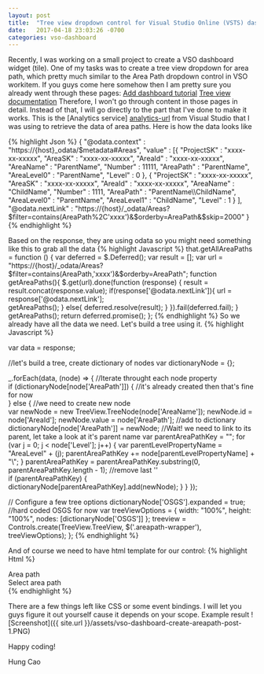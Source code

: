 ```yaml
---
layout: post
title:  "Tree view dropdown control for Visual Studio Online (VSTS) dashboard"
date:   2017-04-18 23:03:26 -0700
categories: vso-dashboard
---
```

Recently, I was working on a small project to create a VSO dashboard widget (tile). One of my tasks was to create a tree view dropdown for area path, which pretty much similar to the Area Path dropdown control in VSO workitem. If you guys come here somehow then I am pretty sure you already went through these pages:
[Add dashboard tutorial][add-dashboard-url]
[Tree view documentation][use-tree-view-url]
Therefore, I won't go through content in those pages in detail. Instead of that, I will go directly to the part that I've done to make it works.
This is the [Analytics service] [analytics-url] from Visual Studio that I was using to retrieve the data of area paths. Here is how the data looks like

{% highlight Json %}
{
	"@odata.context" : "https://{host}_odata/$metadata#Areas",
	"value" : [{
			"ProjectSK" : "xxxx-xx-xxxxx",
			"AreaSK" : "xxxx-xx-xxxxx",
			"AreaId" : "xxxx-xx-xxxxx",
			"AreaName" : "ParentName",
			"Number" : 11111,
			"AreaPath" : "ParentName",
			"AreaLevel0" : "ParentName",
			"Level" : 0
		}, {
			"ProjectSK" : "xxxx-xx-xxxxx",
			"AreaSK" : "xxxx-xx-xxxxx",
			"AreaId" : "xxxx-xx-xxxxx",
			"AreaName" : "ChildName",
			"Number" : 1111,
			"AreaPath" : "ParentName\\ChildName",
			"AreaLevel0" : "ParentName",
			"AreaLevel1" : "ChildName",
			"Level" : 1
		}
	],
	"@odata.nextLink" : "https://{host}/_odata/Areas?$filter=contains(AreaPath%2C'xxxx')&$orderby=AreaPath&$skip=2000"
}
{% endhighlight %}

Based on the response, they are using odata so you might need something like this to grab all the data
{% highlight Javascript %}
that.getAllAreaPaths = function () {
	var deferred = $.Deferred();
	var result = [];
	var url = "https://{host}/_odata/Areas?$filter=contains(AreaPath,'xxxx')&$orderby=AreaPath";
	function getAreaPaths(){
		$.get(url).done(function (response) {
			result = result.concat(response.value);
			if(response['@odata.nextLink']){
				url = response['@odata.nextLink'];                    
				getAreaPaths();
			}
			else{
				deferred.resolve(result);
			}
		}).fail(deferred.fail);
	}
	getAreaPaths();
	return deferred.promise();
};
{% endhighlight %}
So we already have all the data we need. Let's build a tree using it.
{% highlight Javascript %}

var data = response;

//let's build a tree, create dictionary of nodes
var dictionaryNode = {};

_.forEach(data, (node) => {
	//Iterate throught each node property    
	if (dictionaryNode[node['AreaPath']]) {
		//it's already created then that's fine for now                            
	}
	else {
		//we need to create new node                            
		var newNode = new TreeView.TreeNode(node['AreaName']);
		newNode.id = node['AreaId'];
		newNode.value = node['AreaPath'];
		//add to dictionary
		dictionaryNode[node['AreaPath']] = newNode;
		//Wait! we need to link to its parent, let take a look at it's parent name
		var parentAreaPathKey = "";
		for (var j = 0; j < node['Level']; j++) {
			var parentLevelPropertyName = "AreaLevel" + (j);
			parentAreaPathKey += node[parentLevelPropertyName] + "\\";
		}
		parentAreaPathKey = parentAreaPathKey.substring(0, parentAreaPathKey.length - 1); //remove last '\'  
		if (parentAreaPathKey) {
			dictionaryNode[parentAreaPathKey].add(newNode);
		}
	}
});

// Configure a few tree options
dictionaryNode['OSGS'].expanded = true; //hard coded OSGS for now
var treeViewOptions = {
	width: "100%",
	height: "100%",
	nodes: [dictionaryNode['OSGS']]
};
treeview = Controls.create(TreeView.TreeView, $('.areapath-wrapper'), treeViewOptions);
};
{% endhighlight %}

And of course we need to have html template for our control:
{% highlight Html %}
<div class="dropdown">
	<label>Area path</label>
	<div class="areapath-watermark">
		<span class="areapath-dropdown-watermark">Select area path</span>
		<span class="drop-icon bowtie-icon bowtie-chevron-down-light"></span>
	</div>
	<div class="warpper">
		<div class="areapath-wrapper popup-content-control">
		</div>
	</div>
</div>
{% endhighlight %}

There are a few things left like CSS or some event bindings. I will let you guys figure it out yourself cause it depends on your scope.
Example result
![Screenshot]({{ site.url }}/assets/vso-dashboard-create-areapath-post-1.PNG)

Happy coding!

Hung Cao

[add-dashboard-url]: https://www.visualstudio.com/en-us/docs/integrate/extensions/develop/add-dashboard-widget
[use-tree-view-url]:   https://www.visualstudio.com/en-us/docs/integrate/extensions/develop/ui-controls/treeviewo
[analytics-url]: https://www.visualstudio.com/en-us/docs/report/analytics/analytics-recipes

